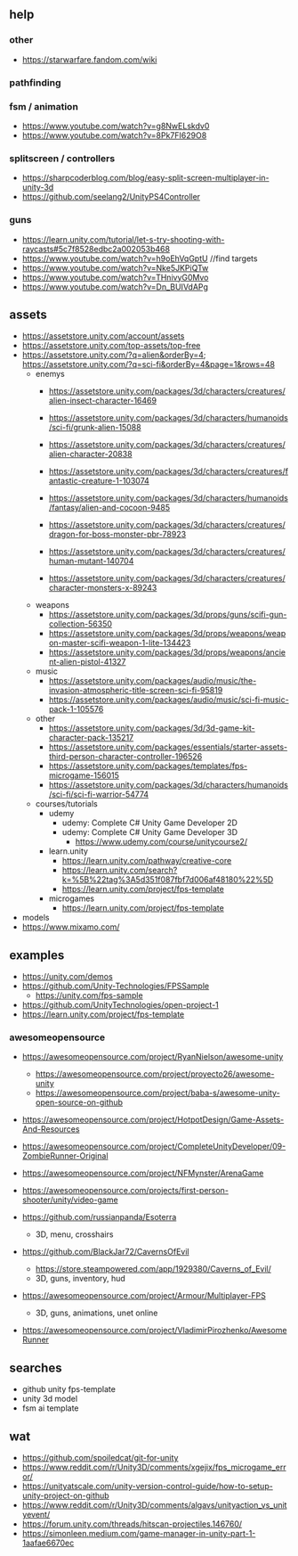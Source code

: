 ## help
### other
- https://starwarfare.fandom.com/wiki
### pathfinding
### fsm / animation
- https://www.youtube.com/watch?v=g8NwELskdv0
- https://www.youtube.com/watch?v=8Pk7FI629O8
### splitscreen / controllers
- https://sharpcoderblog.com/blog/easy-split-screen-multiplayer-in-unity-3d
- https://github.com/seelang2/UnityPS4Controller
### guns
- https://learn.unity.com/tutorial/let-s-try-shooting-with-raycasts#5c7f8528edbc2a002053b468
- https://www.youtube.com/watch?v=h9oEhVqGptU //find targets
- https://www.youtube.com/watch?v=Nke5JKPiQTw
- https://www.youtube.com/watch?v=THnivyG0Mvo
- https://www.youtube.com/watch?v=Dn_BUIVdAPg
## assets
- https://assetstore.unity.com/account/assets
- https://assetstore.unity.com/top-assets/top-free
- https://assetstore.unity.com/?q=alien&orderBy=4; https://assetstore.unity.com/?q=sci-fi&orderBy=4&page=1&rows=48
  - enemys
    - https://assetstore.unity.com/packages/3d/characters/creatures/alien-insect-character-16469
    - https://assetstore.unity.com/packages/3d/characters/humanoids/sci-fi/grunk-alien-15088
    - https://assetstore.unity.com/packages/3d/characters/creatures/alien-character-20838
    - https://assetstore.unity.com/packages/3d/characters/creatures/fantastic-creature-1-103074

    - https://assetstore.unity.com/packages/3d/characters/humanoids/fantasy/alien-and-cocoon-9485

    - https://assetstore.unity.com/packages/3d/characters/creatures/dragon-for-boss-monster-pbr-78923
    - https://assetstore.unity.com/packages/3d/characters/creatures/human-mutant-140704
    - https://assetstore.unity.com/packages/3d/characters/creatures/character-monsters-x-89243
  - weapons
    - https://assetstore.unity.com/packages/3d/props/guns/scifi-gun-collection-56350
    - https://assetstore.unity.com/packages/3d/props/weapons/weapon-master-scifi-weapon-1-lite-134423
    - https://assetstore.unity.com/packages/3d/props/weapons/ancient-alien-pistol-41327
  - music
    - https://assetstore.unity.com/packages/audio/music/the-invasion-atmospheric-title-screen-sci-fi-95819
    - https://assetstore.unity.com/packages/audio/music/sci-fi-music-pack-1-105576
  - other
    - https://assetstore.unity.com/packages/3d/3d-game-kit-character-pack-135217
    - https://assetstore.unity.com/packages/essentials/starter-assets-third-person-character-controller-196526
    - https://assetstore.unity.com/packages/templates/fps-microgame-156015
    - https://assetstore.unity.com/packages/3d/characters/humanoids/sci-fi/sci-fi-warrior-54774
  - courses/tutorials
    - udemy
      - udemy: Complete C# Unity Game Developer 2D
      - udemy: Complete C# Unity Game Developer 3D
        - https://www.udemy.com/course/unitycourse2/
    - learn.unity
      - https://learn.unity.com/pathway/creative-core
      - https://learn.unity.com/search?k=%5B%22tag%3A5d351f087fbf7d006af48180%22%5D
      - https://learn.unity.com/project/fps-template
    - microgames
      - https://learn.unity.com/project/fps-template
- models
- https://www.mixamo.com/

## examples
- https://unity.com/demos
- https://github.com/Unity-Technologies/FPSSample
  - https://unity.com/fps-sample
- https://github.com/UnityTechnologies/open-project-1
- https://learn.unity.com/project/fps-template

### awesomeopensource
- https://awesomeopensource.com/project/RyanNielson/awesome-unity
  - https://awesomeopensource.com/project/proyecto26/awesome-unity
  - https://awesomeopensource.com/project/baba-s/awesome-unity-open-source-on-github
- https://awesomeopensource.com/project/HotpotDesign/Game-Assets-And-Resources

- https://awesomeopensource.com/project/CompleteUnityDeveloper/09-ZombieRunner-Original
- https://awesomeopensource.com/project/NFMynster/ArenaGame
- https://awesomeopensource.com/projects/first-person-shooter/unity/video-game
- https://github.com/russianpanda/Esoterra
  - 3D, menu, crosshairs
- https://github.com/BlackJar72/CavernsOfEvil
  - https://store.steampowered.com/app/1929380/Caverns_of_Evil/
  - 3D, guns, inventory, hud
- https://awesomeopensource.com/project/Armour/Multiplayer-FPS
  - 3D, guns, animations, unet online

- https://awesomeopensource.com/project/VladimirPirozhenko/AwesomeRunner

## searches
- github unity fps-template
- unity 3d model
- fsm ai template

## wat
- https://github.com/spoiledcat/git-for-unity
- https://www.reddit.com/r/Unity3D/comments/xgejix/fps_microgame_error/
- https://unityatscale.com/unity-version-control-guide/how-to-setup-unity-project-on-github
- https://www.reddit.com/r/Unity3D/comments/algavs/unityaction_vs_unityevent/
- https://forum.unity.com/threads/hitscan-projectiles.146760/
- https://simonleen.medium.com/game-manager-in-unity-part-1-1aafae6670ec


